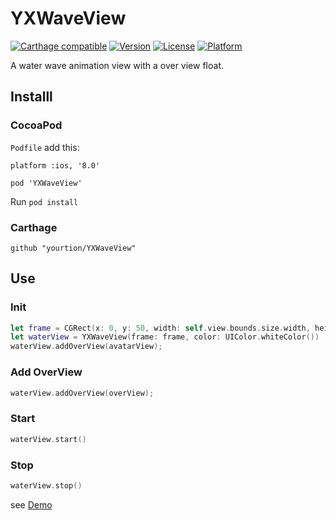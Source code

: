 # YXWaveView

[![Carthage compatible](https://img.shields.io/badge/Carthage-compatible-4BC51D.svg?style=flat)](https://github.com/Carthage/Carthage)
[![Version](https://img.shields.io/cocoapods/v/YXWaveView.svg?style=flat)](http://cocoapods.org/pods/YXWaveView)
[![License](https://img.shields.io/cocoapods/l/YXWaveView.svg?style=flat)](http://cocoapods.org/pods/YXWaveView)
[![Platform](https://img.shields.io/cocoapods/p/YXWaveView.svg?style=flat)](http://cocoapods.org/pods/YXWaveView)

A water wave animation view with a over view float.

## Installl

### CocoaPod

`Podfile` add this:

```
platform :ios, '8.0'

pod 'YXWaveView'
```

Run `pod install`

### Carthage

```
github "yourtion/YXWaveView"
```

## Use

### Init

```swift
let frame = CGRect(x: 0, y: 50, width: self.view.bounds.size.width, height: 150)
let waterView = YXWaveView(frame: frame, color: UIColor.whiteColor())
waterView.addOverView(avatarView);
```

### Add OverView

```swift
waterView.addOverView(overView);
```

### Start

```swift
waterView.start()
```

### Stop

```swift
waterView.stop()
```

see [Demo](YXWaveViewDemo/ViewController.swift)